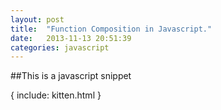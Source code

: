 ```yaml
---
layout: post
title:  "Function Composition in Javascript."
date:   2013-11-13 20:51:39
categories: javascript
---
```


##This is a javascript snippet

{ include: kitten.html }